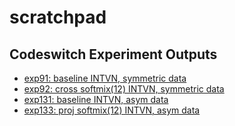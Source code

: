 # scratchpad
## Codeswitch Experiment Outputs
* [exp91: baseline INTVN, symmetric data](https://zhichul.github.io/scratchpad/codeswitch/v1.1/mixture-of-softmax-exp91-0/checkpoint-100000/evaluations/switch_5_count/num-beams-200/predictions.1.html)
* [exp92: cross softmix(12) INTVN, symmetric data](https://zhichul.github.io/scratchpad/codeswitch/v1.1/mixture-of-softmax-exp92-0/checkpoint-100000/evaluations/switch_5_count/num-beams-200/predictions.1.html)
* [exp131: baseline INTVN, asym data](https://zhichul.github.io/scratchpad/codeswitch/v1.1/mixture-of-softmax-exp131-0/checkpoint-100000/evaluations/switch_5_count/num-beams-200/predictions.1.html)
* [exp133: proj softmix(12) INTVN, asym data](https://zhichul.github.io/scratchpad/codeswitch/v1.1/mixture-of-softmax-exp133-0/checkpoint-100000/evaluations/switch_5_count/num-beams-200/predictions.1.html)